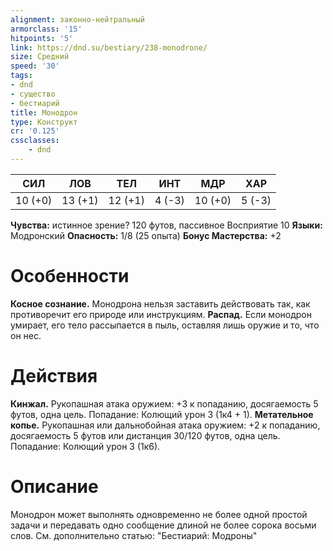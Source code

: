 ```yaml
---
alignment: законно-нейтральный
armorclass: '15'
hitpoints: '5'
link: https://dnd.su/bestiary/238-monodrone/
size: Средний
speed: '30'
tags:
- dnd
- существо
- бестиарий
title: Монодрон
type: Конструкт
cr: '0.125'
cssclasses:
    - dnd
---
```



| СИЛ | ЛОВ | ТЕЛ | ИНТ | МДР | ХАР |
|---|---|---|---|---|---|
| 10 (+0) | 13 (+1) | 12 (+1) | 4 (-3) | 10 (+0) | 5 (-3) |
**Чувства:** истинное зрение? 120 футов, пассивное Восприятие 10
**Языки:** Модронский
**Опасность:** 1/8 (25 опыта)
**Бонус Мастерства:** +2


# Особенности
**Косное сознание.** Монодрона нельзя заставить действовать так, как противоречит его природе или инструкциям.
**Распад.** Если монодрон умирает, его тело рассыпается в пыль, оставляя лишь оружие и то, что он нес.


# Действия
**Кинжал.** Рукопашная атака оружием: +3 к попаданию, досягаемость 5 футов, одна цель. Попадание: Колющий урон 3 (1к4 + 1).
**Метательное копье.** Рукопашная или дальнобойная атака оружием: +2 к попаданию, досягаемость 5 футов или дистанция 30/120 футов, одна цель. Попадание: Колющий урон 3 (1к6).


# Описание
Монодрон может выполнять одновременно не более одной простой задачи и передавать одно сообщение длиной не более сорока восьми слов. См. дополнительно статью: "Бестиарий: Модроны"